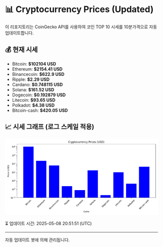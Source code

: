 
# 📊 Cryptocurrency Prices (Updated)

이 리포지토리는 CoinGecko API를 사용하여 코인 TOP 10 시세를 10분가격으로 자동 업데이트합니다.

## 💰 현재 시세
- Bitcoin: **$102104 USD**
- Ethereum: **$2154.41 USD**
- Binancecoin: **$622.9 USD**
- Ripple: **$2.29 USD**
- Cardano: **$0.748115 USD**
- Solana: **$161.52 USD**
- Dogecoin: **$0.192879 USD**
- Litecoin: **$93.65 USD**
- Polkadot: **$4.38 USD**
- Bitcoin-cash: **$420.05 USD**

## 📈 시세 그래프 (로그 스케일 적용)
![Crypto Prices](crypto_prices.png)

⏳ 업데이트 시간: 2025-05-08 20:51:51 (UTC)

---
자동 업데이트 봇에 의해 관리됩니다.
